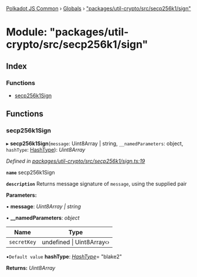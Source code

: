 [Polkadot JS Common](../README.md) › [Globals](../globals.md) › ["packages/util-crypto/src/secp256k1/sign"](_packages_util_crypto_src_secp256k1_sign_.md)

# Module: "packages/util-crypto/src/secp256k1/sign"

## Index

### Functions

* [secp256k1Sign](_packages_util_crypto_src_secp256k1_sign_.md#secp256k1sign)

## Functions

###  secp256k1Sign

▸ **secp256k1Sign**(`message`: Uint8Array | string, `__namedParameters`: object, `hashType`: [HashType](_packages_util_crypto_src_secp256k1_types_.md#hashtype)): *Uint8Array*

*Defined in [packages/util-crypto/src/secp256k1/sign.ts:19](https://github.com/polkadot-js/common/blob/5c886b0f/packages/util-crypto/src/secp256k1/sign.ts#L19)*

**`name`** secp256k1Sign

**`description`** Returns message signature of `message`, using the supplied pair

**Parameters:**

▪ **message**: *Uint8Array | string*

▪ **__namedParameters**: *object*

Name | Type |
------ | ------ |
`secretKey` | undefined &#124; Uint8Array‹› |

▪`Default value`  **hashType**: *[HashType](_packages_util_crypto_src_secp256k1_types_.md#hashtype)*= "blake2"

**Returns:** *Uint8Array*
